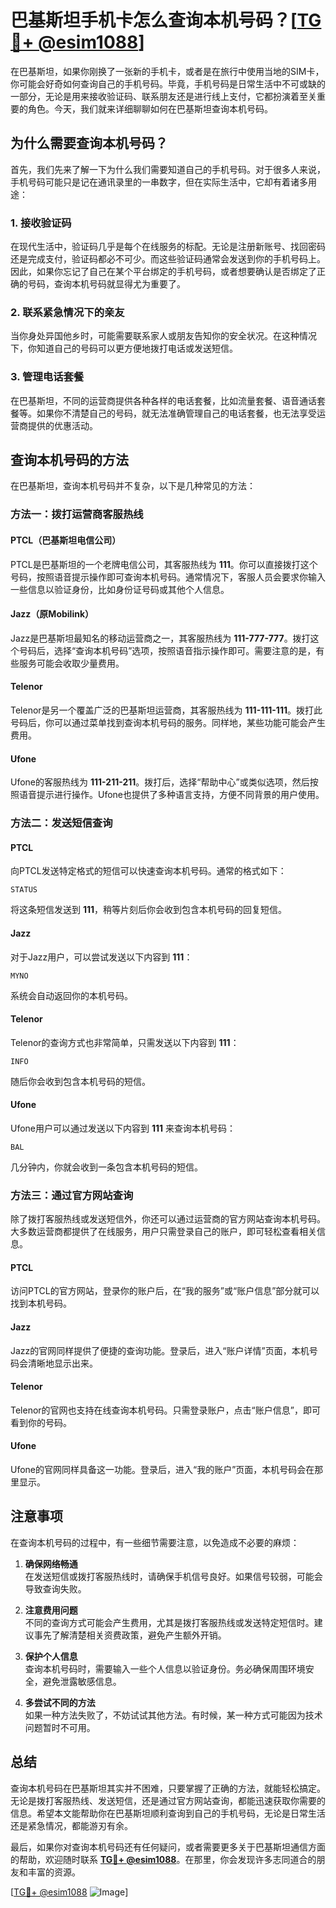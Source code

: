 # 巴基斯坦手机卡怎么查询本机号码？[[TG💪+ @esim1088](https://t.me/s/esim1088)]

在巴基斯坦，如果你刚换了一张新的手机卡，或者是在旅行中使用当地的SIM卡，你可能会好奇如何查询自己的手机号码。毕竟，手机号码是日常生活中不可或缺的一部分，无论是用来接收验证码、联系朋友还是进行线上支付，它都扮演着至关重要的角色。今天，我们就来详细聊聊如何在巴基斯坦查询本机号码。

## 为什么需要查询本机号码？

首先，我们先来了解一下为什么我们需要知道自己的手机号码。对于很多人来说，手机号码可能只是记在通讯录里的一串数字，但在实际生活中，它却有着诸多用途：

### 1. 接收验证码
在现代生活中，验证码几乎是每个在线服务的标配。无论是注册新账号、找回密码还是完成支付，验证码都必不可少。而这些验证码通常会发送到你的手机号码上。因此，如果你忘记了自己在某个平台绑定的手机号码，或者想要确认是否绑定了正确的号码，查询本机号码就显得尤为重要了。

### 2. 联系紧急情况下的亲友
当你身处异国他乡时，可能需要联系家人或朋友告知你的安全状况。在这种情况下，你知道自己的号码可以更方便地拨打电话或发送短信。

### 3. 管理电话套餐
在巴基斯坦，不同的运营商提供各种各样的电话套餐，比如流量套餐、语音通话套餐等。如果你不清楚自己的号码，就无法准确管理自己的电话套餐，也无法享受运营商提供的优惠活动。

## 查询本机号码的方法

在巴基斯坦，查询本机号码并不复杂，以下是几种常见的方法：

### 方法一：拨打运营商客服热线

#### PTCL（巴基斯坦电信公司）
PTCL是巴基斯坦的一个老牌电信公司，其客服热线为 **111**。你可以直接拨打这个号码，按照语音提示操作即可查询本机号码。通常情况下，客服人员会要求你输入一些信息以验证身份，比如身份证号码或其他个人信息。

#### Jazz（原Mobilink）
Jazz是巴基斯坦最知名的移动运营商之一，其客服热线为 **111-777-777**。拨打这个号码后，选择“查询本机号码”选项，按照语音指示操作即可。需要注意的是，有些服务可能会收取少量费用。

#### Telenor
Telenor是另一个覆盖广泛的巴基斯坦运营商，其客服热线为 **111-111-111**。拨打此号码后，你可以通过菜单找到查询本机号码的服务。同样地，某些功能可能会产生费用。

#### Ufone
Ufone的客服热线为 **111-211-211**。拨打后，选择“帮助中心”或类似选项，然后按照语音提示进行操作。Ufone也提供了多种语言支持，方便不同背景的用户使用。

### 方法二：发送短信查询

#### PTCL
向PTCL发送特定格式的短信可以快速查询本机号码。通常的格式如下：
```
STATUS
```
将这条短信发送到 **111**，稍等片刻后你会收到包含本机号码的回复短信。

#### Jazz
对于Jazz用户，可以尝试发送以下内容到 **111**：
```
MYNO
```
系统会自动返回你的本机号码。

#### Telenor
Telenor的查询方式也非常简单，只需发送以下内容到 **111**：
```
INFO
```
随后你会收到包含本机号码的短信。

#### Ufone
Ufone用户可以通过发送以下内容到 **111** 来查询本机号码：
```
BAL
```
几分钟内，你就会收到一条包含本机号码的短信。

### 方法三：通过官方网站查询

除了拨打客服热线或发送短信外，你还可以通过运营商的官方网站查询本机号码。大多数运营商都提供了在线服务，用户只需登录自己的账户，即可轻松查看相关信息。

#### PTCL
访问PTCL的官方网站，登录你的账户后，在“我的服务”或“账户信息”部分就可以找到本机号码。

#### Jazz
Jazz的官网同样提供了便捷的查询功能。登录后，进入“账户详情”页面，本机号码会清晰地显示出来。

#### Telenor
Telenor的官网也支持在线查询本机号码。只需登录账户，点击“账户信息”，即可看到你的号码。

#### Ufone
Ufone的官网同样具备这一功能。登录后，进入“我的账户”页面，本机号码会在那里显示。

## 注意事项

在查询本机号码的过程中，有一些细节需要注意，以免造成不必要的麻烦：

1. **确保网络畅通**  
   在发送短信或拨打客服热线时，请确保手机信号良好。如果信号较弱，可能会导致查询失败。

2. **注意费用问题**  
   不同的查询方式可能会产生费用，尤其是拨打客服热线或发送特定短信时。建议事先了解清楚相关资费政策，避免产生额外开销。

3. **保护个人信息**  
   查询本机号码时，需要输入一些个人信息以验证身份。务必确保周围环境安全，避免泄露敏感信息。

4. **多尝试不同的方法**  
   如果一种方法失败了，不妨试试其他方法。有时候，某一种方式可能因为技术问题暂时不可用。

## 总结

查询本机号码在巴基斯坦其实并不困难，只要掌握了正确的方法，就能轻松搞定。无论是拨打客服热线、发送短信，还是通过官方网站查询，都能迅速获取你需要的信息。希望本文能帮助你在巴基斯坦顺利查询到自己的手机号码，无论是日常生活还是紧急情况，都能游刃有余。

最后，如果你对查询本机号码还有任何疑问，或者需要更多关于巴基斯坦通信方面的帮助，欢迎随时联系 **[TG💪+ @esim1088](https://t.me/s/esim1088)**。在那里，你会发现许多志同道合的朋友和丰富的资源。

[[TG💪+ @esim1088](https://t.me/s/esim1088) ![Image](https://i.postimg.cc/4NQfJmqS/Snipaste-2025-05-13-00-14-12.png)]